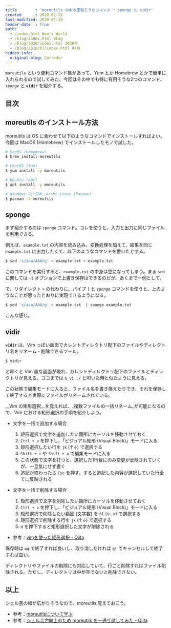 ```yaml
---
title        : 'moreutils の中の便利そうなコマンド : sponge と vidir'
created      : 2020-07-28
last-modified: 2020-07-28
header-date  : true
path:
  - /index.html Neo's World
  - /blog/index.html Blog
  - /blog/2020/index.html 2020年
  - /blog/2020/07/index.html 07月
hidden-info:
  original-blog: Corredor
---
```


`moreutils` という便利コマンド集があって、Yum とか Homebrew とかで簡単に入れられるので試してみた。今回はその中でも特に有用そうな2つのコマンド、_`sponge`_ と __`vidir`__ を紹介する。

## 目次

## moreutils のインストール方法

moreutils は OS に合わせて以下のようなコマンドでインストールすればよい。今回は MacOS (Homebrew) でインストールしたモノで試した。

```bash
# MacOS (Homebrew)
$ brew install moreutils

# CentOS (Yum)
$ yum install -y moreutils

# Ubuntu (apt)
$ apt install -y moreutils

# Windows GitSDK・Archi Linux (Pacman)
$ pacman -S moreutils
```

## sponge

まず紹介するのは `sponge` コマンド。コレを使うと、入力と出力に同じファイルを利用できる。

例えば、`example.txt` の内容を読み込み、変換処理を加えて、結果を同じ `example.txt` に出力したくて、以下のようなコマンドを書いたとする。

```bash
$ sed 's/aaa/AAA/g' < example.txt > example.txt
```

このコマンドを実行すると、`example.txt` の中身は空になってしまう。まぁ `sed` に関しては `-i` オプションで上書き保存はできるのだが、あくまで一例として。

で、リダイレクト `>` の代わりに、パイプ `|` と _`sponge`_ コマンドを使うと、上のようなことが思ったとおりに実現できるようになる。

```bash
$ sed 's/aaa/AAA/g' < example.txt  | sponge example.txt
```

こんな感じ。

## vidir

__`vidir`__ は、Vim っぽい画面でカレントディレクトリ配下のファイルやディレクトリ名をリネーム・削除できるツール。

```bash
$ vidir
```

と叩くと Vim 風な画面が現れ、カレントディレクトリ配下のファイルとディレクトリが見える。ココまでは `$ vi ./` と叩いた時と似たように見える。

この状態で編集モードに入ると、ファイル名を書き換えたりでき、それを保存して終了すると実際にファイルがリネームされている。

__Vim の矩形選択__を覚えれば、_複数ファイルの一括リネーム_が可能になるので、Vim における矩形選択の手順を紹介しよう。

- 文字を一括で追加する場合
    1. 矩形選択で文字を追加したい箇所にカーソルを移動させておく
    2. `Ctrl + v` を押下し、「ビジュアル矩形 (Visual Block)」モードに入る
    3. 矩形選択したい行を `jk` (↑↓) で選択する
    4. `Shift + i` や `Shift + a` で編集モードに入る
    5. この状態で文字を打つと、選択した1行目にのみ変更が反映されていくが、一旦気にせず書く
    6. 追記が終わったら `Esc` を押す。すると追記した内容が選択していた行全てに反映される
- 文字を一括で削除する場合
    1. 矩形選択で文字を削除したい箇所にカーソルを移動させておく
    2. `Ctrl + v` を押下し、「ビジュアル矩形 (Visual Block)」モードに入る
    3. 矩形選択で削除したい範囲 (文字数) を `hl` (←→) で選択する
    4. 矩形選択で削除する行を `jk` (↑↓) で選択する
    5. `d` を押下すると矩形選択した文字が削除される

- 参考：[vimを使った矩形選択 - Qiita](https://qiita.com/mekagazira/items/e5c415632362b3b72f33)

保存時は `wq` で終了すれば良いし、取り消したければ `q!` でキャンセルして終了すれば良い。

ディレクトリやファイルの削除にも対応していて、行ごと削除すればファイル削除される。ただし、ディレクトリは中が空でないと削除できない。

## 以上

シェル芸の幅が広がりそうなので、moreutils 覚えておこう。

- 参考：[moreutilsについて学ぶ](https://blog.black-cat.jp/2018/11/moreutils/)
- 参考：[シェル芸力向上のため moreutils を一通り試してみた - Qiita](https://qiita.com/ngyuki/items/ad7d52186a84cc973438)
